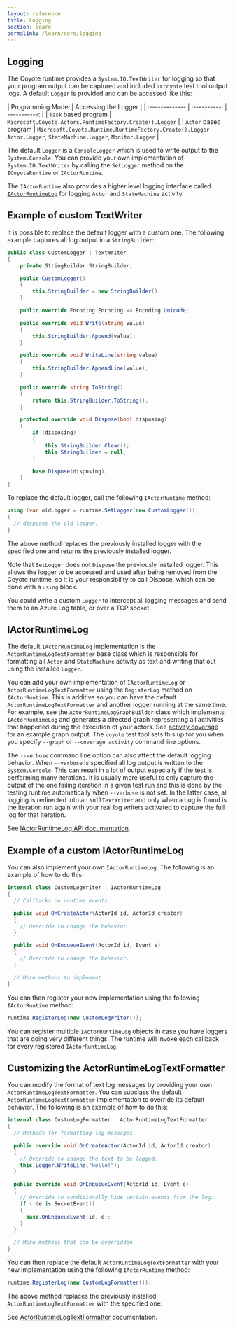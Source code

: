 ```yaml
---
layout: reference
title: Logging
section: learn
permalink: /learn/core/logging
---
```


## Logging

The Coyote runtime provides a `System.IO.TextWriter` for logging so that your program output can be
captured and included in `coyote` test tool output logs.  A default `Logger` is provided and can be
accessed like this:

| Programming Model        | Accessing the Logger     |
| :-------------    | :----------: | -----------: |
| `Task` based program    | `Microsoft.Coyote.Actors.RuntimeFactory.Create().Logger` |
| `Actor` based program | `Microsoft.Coyote.Runtime.RuntimeFactory.Create().Logger` <br/> `Actor.Logger`, `StateMachine.Logger`, `Monitor.Logger` |

The default `Logger` is a `ConsoleLogger` which is used to write output to the `System.Console`.
You can provide your own implementation of `System.IO.TextWriter` by calling the `SetLogger` method on the
`ICoyoteRuntime` or `IActorRuntime`.

The `IActorRuntime` also provides a higher level logging interface called [`IActorRuntimeLog`](/coyote/learn/core/logging#iactorruntimelog) for
logging `Actor` and `StateMachine` activity.

## Example of custom TextWriter

It is possible to replace the default logger with a custom one. The following example captures all log output in a `StringBuilder`:

```c#
public class CustomLogger : TextWriter
{
    private StringBuilder StringBuilder;

    public CustomLogger()
    {
        this.StringBuilder = new StringBuilder();
    }

    public override Encoding Encoding => Encoding.Unicode;

    public override void Write(string value)
    {
        this.StringBuilder.Append(value);
    }

    public override void WriteLine(string value)
    {
        this.StringBuilder.AppendLine(value);
    }

    public override string ToString()
    {
        return this.StringBuilder.ToString();
    }

    protected override void Dispose(bool disposing)
    {
        if (disposing)
        {
            this.StringBuilder.Clear();
            this.StringBuilder = null;
        }

        base.Dispose(disposing);
    }
}
```

To replace the default logger, call the following `IActorRuntime` method:

```c#
using (var oldLogger = runtime.SetLogger(new CustomLogger()))
{
  // disposes the old logger.
}
```

The above method replaces the previously installed logger with the specified one and returns the
previously installed logger.

Note that `SetLogger` does not `Dispose` the previously installed logger. This allows the logger to
be accessed and used after being removed from the Coyote runtime, so it is your responsibility to
call Dispose, which can be done with a `using` block.

You could write a custom `Logger` to intercept all logging messages and send them to an Azure Log
table, or over a TCP socket.

## IActorRuntimeLog

The default `IActorRuntimeLog` implementation is the `ActorRuntimeLogTextFormatter` base class which
is responsible for formatting all `Actor` and `StateMachine` activity as text and writing that out
using the installed `Logger`.

You can add your own implementation of `IActorRuntimeLog` or `ActorRuntimeLogTextFormatter` using
the `RegisterLog` method on `IActorRuntime`.  This is additive so you can have the default
`ActorRuntimeLogTextFormatter` and another logger running at the same time.  For example, see the
`ActorRuntimeLogGraphBuilder` class which implements `IActorRuntimeLog` and generates a directed
graph representing all activities that happened during the execution of your actors. See [activity
coverage](../tools/coverage) for an example graph output. The `coyote` test tool sets this up for
you when you specify `--graph` or `--coverage activity` command line options.

The `--verbose` command line option can also affect the default logging behavior. When `--verbose`
is specified all log output is written to the `System.Console`. This can result in a lot of output
especially if the test is performing many iterations. It is usually more useful to only capture the
output of the one failing iteration in a given test run and this is done by the testing runtime
automatically when `--verbose` is not set. In the latter case, all logging is redirected into an
`NullTextWriter` and only when a bug is found is the iteration run again with your real log writers
activated to capture the full log for that iteration.

See [IActorRuntimeLog API documentation](/coyote/learn/ref/Microsoft.Coyote.Actors/IActorRuntimeLogType).

## Example of a custom IActorRuntimeLog

You can also implement your own `IActorRuntimeLog`. The following is an example of how to do this:

```c#
internal class CustomLogWriter : IActorRuntimeLog
{
  // Callbacks on runtime events

  public void OnCreateActor(ActorId id, ActorId creator)
  {
    // Override to change the behavior.
  }

  public void OnEnqueueEvent(ActorId id, Event e)
  {
    // Override to change the behavior.
  }

  // More methods to implement.
}
```

You can then register your new implementation using the following `IActorRuntime` method:
```c#
runtime.RegisterLog(new CustomLogWriter());
```
You can register multiple `IActorRuntimeLog` objects in case you have loggers that are doing very
different things. The runtime will invoke each callback for every registered `IActorRuntimeLog`.

## Customizing the ActorRuntimeLogTextFormatter

You can modify the format of text log messages by providing your own `ActorRuntimeLogTextFormatter`.
You can subclass the default `ActorRuntimeLogTextFormatter` implementation to override its default behavior.
The following is an example of how to do this:

```c#
internal class CustomLogFormatter : ActorRuntimeLogTextFormatter
{
  // Methods for formatting log messages

  public override void OnCreateActor(ActorId id, ActorId creator)
  {
    // Override to change the text to be logged.
    this.Logger.WriteLine("Hello!");
  }

  public override void OnEnqueueEvent(ActorId id, Event e)
  {
    // Override to conditionally hide certain events from the log.
    if (!(e is SecretEvent))
    {
      base.OnEnqueueEvent(id, e);
    }
  }

  // More methods that can be overridden.
}
```

You can then replace the default `ActorRuntimeLogTextFormatter` with your new implementation using
the following `IActorRuntime` method:

```c#
runtime.RegisterLog(new CustomLogFormatter());
```

The above method replaces the previously installed `ActorRuntimeLogTextFormatter` with the specified
one.

See [ActorRuntimeLogTextFormatter](/coyote/learn/ref/Microsoft.Coyote.Actors/ActorRuntimeLogTextFormatterType)
documentation.

